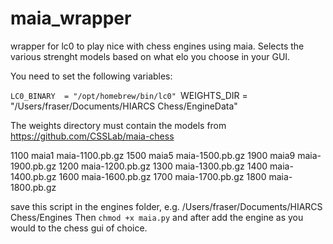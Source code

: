 # maia_wrapper
wrapper for lc0 to play nice with chess engines using maia. Selects the various strenght models based on what elo you choose in your GUI.

You need to set the following variables:

`LC0_BINARY  = "/opt/homebrew/bin/lc0"
`WEIGHTS_DIR = "/Users/fraser/Documents/HIARCS Chess/EngineData"

The weights directory must contain the models from https://github.com/CSSLab/maia-chess

1100 	maia1 	maia-1100.pb.gz
1500 	maia5 	maia-1500.pb.gz
1900 	maia9 	maia-1900.pb.gz
1200 	maia-1200.pb.gz
1300 	maia-1300.pb.gz
1400 	maia-1400.pb.gz
1600 	maia-1600.pb.gz
1700 	maia-1700.pb.gz
1800 	maia-1800.pb.gz

save this script in the engines folder, e.g. /Users/fraser/Documents/HIARCS Chess/Engines
Then `chmod +x maia.py` and after add the engine as you would to the chess gui of choice.

